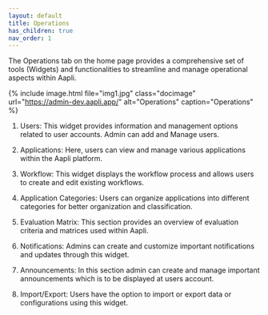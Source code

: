 ```yaml
---
layout: default
title: Operations
has_children: true
nav_order: 1
---
```


The Operations tab on the home page provides a comprehensive set of tools (Widgets) and functionalities to streamline and manage operational aspects within Aapli.

{% include image.html file="img1.jpg" class="docimage" url="https://admin-dev.aapli.app/" alt="Operations" caption="Operations" %}

1.	Users: This widget provides information and management options related to user accounts. Admin can add and Manage users. 
2.	Applications: Here, users can view and manage various applications within the Aapli platform.
3.	Workflow: This widget displays the workflow process and allows users to create and edit existing workflows. 
4.	Application Categories: Users can organize applications into different categories for better organization and classification.
5.	Evaluation Matrix: This section provides an overview of evaluation criteria and matrices used within Aapli.

6.	Notifications: Admins can create and customize important notifications and updates through this widget.
7.	Announcements: In this section admin can create and manage important announcements which is to be displayed at users account.
8.	Import/Export: Users have the option to import or export data or configurations using this widget.
